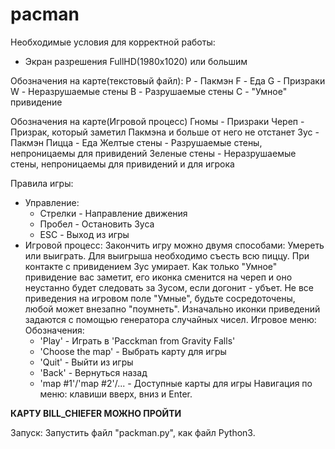 # pacman

Необходимые условия для корректной работы:
 - Экран разрешения FullHD(1980x1020)  или большим
 
Обозначения на карте(текстовый файл):
 P - Пакмэн
 F - Еда
 G - Призраки
 W - Неразрушаемые стены
 B - Разрушаемые стены
 C - "Умное" привидение
 
Обозначения на карте(Игровой процесс)
 Гномы - Призраки
 Череп - Призрак, который заметил Пакмэна и больше от него не отстанет
 Зус - Пакмэн
 Пицца - Еда
 Желтые стены - Разрушаемые стены, непроницаемы для привидений
 Зеленые стены - Неразрушаемые стены, непроницаемы для привидений и для игрока


Правила игры:
 - Управление:
     - Стрелки - Направление движения
     - Пробел - Остановить Зуса
     - ESC - Выход из игры
 - Игровой процесс:
       Закончить игру можно двумя способами: Умереть или выиграть.
       Для выигрыша необходимо съесть всю пиццу.
       При контакте с привидением Зус умирает.
       Как только "Умное" привидение вас заметит, его иконка сменится на череп и оно неустанно будет 
     следовать за Зусом, если догонит - убъет. Не все приведения на игровом поле "Умные", будьте 
     сосредоточены, любой может внезапно "поумнеть".
       Изначально иконки приведений задаются с помощью генератора случайных чисел.
Игровое меню: 
  Обозначения:
    - 'Play' - Играть в 'Pacckman from Gravity Falls'
    - 'Choose the map' - Выбрать карту для игры
    - 'Quit' -  Выйти из игры
    - 'Back' - Вернуться назад
    - 'map #1'/'map #2'/... - Доступные карты для игры
  Навигация по меню: клавиши вверх, вниз и Enter.


****КАРТУ BILL_CHIEFER МОЖНО ПРОЙТИ****


Запуск: Запустить файл "packman.py", как файл Python3.
     
 
